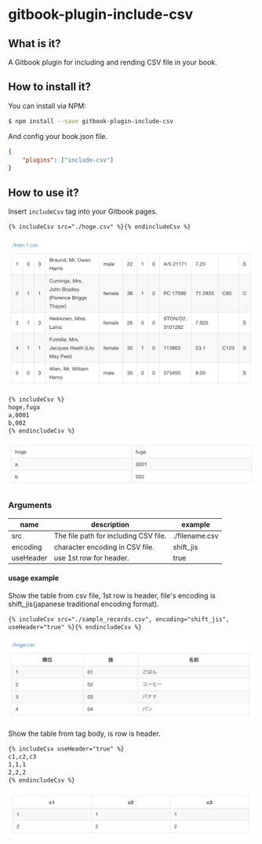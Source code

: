 # gitbook-plugin-include-csv

## What is it?
A Gitbook plugin for including and rending CSV file in your book.

## How to install it?
You can install via NPM: 

```sh
$ npm install --save gitbook-plugin-include-csv
```

And config your book.json file.

```json
{
    "plugins": ["include-csv"]
}
```

## How to use it?

Insert `includeCsv` tag into your Gitbook pages.

```
{% includeCsv src="./hoge.csv" %}{% endincludeCsv %}
```

![example1](./doc/sample_file.png "example")


```
{% includeCsv %}
hoge,fuga
a,0001
b,002
{% endincludeCsv %}
```

![example2](./doc/sample_tagbody.png "example")


### Arguments

| name      | description                           | example        |
|-----------|---------------------------------------|----------------|
| src       | The file path for including CSV file. | ./filename.csv |
| encoding  | character encoding in CSV file.       | shift_jis      |
| useHeader | use 1st row for header.               | true           |

#### usage example

Show the table from csv file, 1st row is header, file's encoding is shift_jis(japanese traditional encoding format).
```
{% includeCsv src="./sample_records.csv", encoding="shift_jis", useHeader="true" %}{% endincludeCsv %}
```

![example3](./doc/sample_file_withoption.png "example")


Show the table from tag body, is row is header.
```
{% includeCsv useHeader="true" %}
c1,c2,c3
1,1,1
2,2,2
{% endincludeCsv %}
```

![example4](./doc/sample_tagbody_withoption.png "example")
